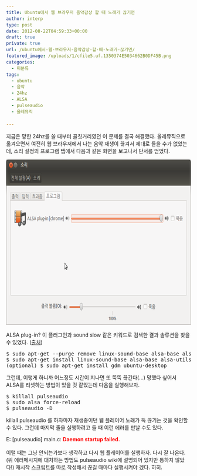 ```yaml
---
title: Ubuntu에서 웹 브라우저 음악감상 할 때 노래가 끊기면
author: interp
type: post
date: 2012-08-22T04:59:33+00:00
draft: true
private: true
url: /ubuntu에서-웹-브라우저-음악감상-할-때-노래가-끊기면/
featured_image: /uploads/1/cfile5.uf.1350374E5034662B0DF45B.png
categories:
  - 미분류
tags:
  - ubuntu
  - 음악
  - 24hz
  - ALSA
  - pulseaudio
  - 올레뮤직

---
```

지금은 망한 24hz를 쓸 때부터 골칫거리였던 이 문제를 결국 해결했다. 올레뮤직으로 옮겨오면서 여전히 웹 브라우저에서 나는 음악 재생이 끊겨서 제대로 들을 수가 없었는데, 소리 설정의 프로그램 탭에서 다음과 같은 화면을 보고나서 단서를 얻었다.

<img src="/uploads/1/cfile5.uf.1350374E5034662B0DF45B.png" class="aligncenter" width="720" height="449" filename="2.png" filemime="image/png" style="text-align: center; " />

ALSA plug-in? 이 플러그인과 sound slow 같은 키워드로 검색한 결과 솔루션을 찾을 수 있었다. (<a href="http://ubuntuforums.org/showthread.php?t=1090475" target="_blank" class="tx-link" rel="noopener noreferrer">출처</a>)

<pre name="code">$ sudo apt-get --purge remove linux-sound-base alsa-base alsa-utils
$ sudo apt-get install linux-sound-base alsa-base alsa-utils
(optional) $ sudo apt-get install gdm ubuntu-desktop
</pre>

그런데, 이렇게 하니까 어느정도 시간이 지나면 또 뚝뚝 끊긴다(&#8230;) 망했다 싶어서 ALSA를 리셋하는 방법이 있을 것 같았는데 다음을 실행해보자.

<pre name="code">$ killall pulseaudio
$ sudo alsa force-reload
$ pulseaudio -D
</pre>

killall pulseaudio 를 하자마자 재생중이던 웹 플레이어 노래가 뚝 끊기는 것을 확인할 수 있다. 그런데 마지막 줄을 실행하려고 들 때 이런 에러를 만날 수도 있다.

<div>
  E: [pulseaudio] main.c: <b><span style="color:red;">Daemon startup failed.</span></b>


<div>
  <font color="#ff0000"><b><br /></b></font>


<div>
  이럴 때는 그냥 안되는가보다 생각하고 다시 웹 플레이어를 실행하자. 다시 잘 나온다. (위 에러메시지에 대처하는 방법도 pulseaudio wiki에 설명되어 있지만 통하지 않았다!)&nbsp;재시작 스크립트를 따로 작성해서 끊길 때마다 실행시켜야 겠다. 히히.


<div>
